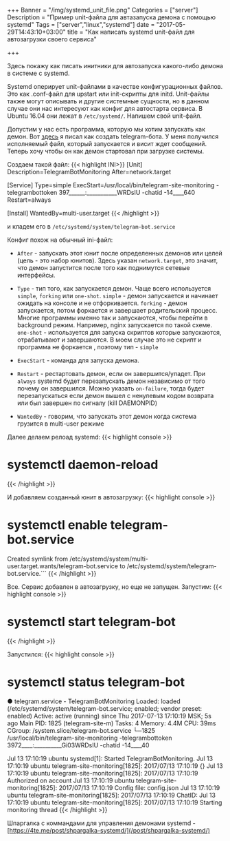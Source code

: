 +++
Banner = "/img/systemd_unit_file.png"
Categories = ["server"]
Description = "Пример unit-файла для автазапуска демона с помощью systemd"
Tags = ["server","linux","systemd"]
date = "2017-05-29T14:43:10+03:00"
title = "Как написать systemd unit-файл для автозагрузки своего сервиса"

+++

Здесь покажу как писать инитники для автозапуска какого-либо демона в системе с systemd.

<!--more-->

Systemd оперирует unit-файлами в качестве конфигурационных файлов. Это как .conf-файл для upstart или init-скрипты для initd. Unit-файлы также могут описывать и другие системные сущности, но в данном случае они нас интересуют как конфиг для автостарта сервиса. В Ubuntu 16.04 они лежат в ```/etc/systemd/```. Напишем свой unit-файл.

Допустим у нас есть программа, которую мы хотим запускать как демон. Вот [здесь](https://4te.me/post/telegram-bot-golang/) я писал как создать telegram-бота. У меня получился исполняемый файл, который запускается и висит ждет сообщений. Теперь хочу чтобы он как демон стартовал при загрузке системы.

Создаем такой файл:
{{< highlight INI>}}
[Unit]
Description=TelegramBotMonitoring
After=network.target

[Service]
Type=simple
ExecStart=/usr/local/bin/telegram-site-monitoring -telegrambottoken 397______:___________WRDsIU -chatid -14____640
Restart=always

[Install]
WantedBy=multi-user.target
{{< /highlight >}}

и кладем его в ```/etc/systemd/system/telegram-bot.service```

Конфиг похож на обычный ini-файл:

* ```After``` - запускать этот юнит после определенных демонов или целей (цель - это набор юнитов). Здесь указан ```network.target```, это значит, что демон запустится после того как поднимутся сетевые интерфейсы.

* ```Type``` - тип того, как запускается демон. Чаще всего используется ```simple```, ```forking``` или ```one-shot```. ```simple``` - демон запускается и начинает ожидать на консоле и не отфоркивается. ```forking``` - демон запускается, потом форкается и завершает родительский процесс. Многие программы именно так и запускаются, чтобы перейти в background режим. Например, nginx запускается по такой схеме. ```one-shot``` - используется для запуска скриптов которые запускаются, отрабатывают и завершаются.
В моем случае это не скрипт и программа не форкается , поэтому тип - ```simple```

* ```ExecStart``` - команда для запуска демона. 

* ```Restart``` -  рестартовать демон, если он завершится/упадет. При ```always``` systemd будет перезапускать демон независимо от того почему он завершился. Можно указать ```on-failure```, тогда будет перезапускаться если демон вышел с ненулевым кодом возврата или был завершен по сигналу (kill DAEMONPID)

* ```WantedBy``` - говорим, что запускать этот демон когда система грузится в multi-user режиме


 Далее делаем релоад systemd:
{{< highlight console >}}
# systemctl daemon-reload
{{< /highlight >}}

И добавляем созданный юнит в автозагрузку:
{{< highlight console >}}
# systemctl enable telegram-bot.service
Created symlink from /etc/systemd/system/multi-user.target.wants/telegram-bot.service to /etc/systemd/system/telegram-bot.service.```
{{< /highlight >}}

Все. Сервис добавлен в автозагрузку, но еще не запущен. Запустим:
{{< highlight console >}}
# systemctl start telegram-bot
{{< /highlight >}}

Запустился:
{{< highlight console >}}
# systemctl status telegram-bot
● telegram.service - TelegramBotMonitoring
   Loaded: loaded (/etc/systemd/system/telegram-bot.service; enabled; vendor preset: enabled)
   Active: active (running) since Thu 2017-07-13 17:10:19 MSK; 5s ago
 Main PID: 1825 (telegram-site-m)
    Tasks: 4
   Memory: 4.4M
      CPU: 39ms
   CGroup: /system.slice/telegram-bot.service
           └─1825 /usr/local/bin/telegram-site-monitoring -telegrambottoken 3972____:__________Gi03WRDsIU -chatid -14____40

Jul 13 17:10:19 ubuntu systemd[1]: Started TelegramBotMonitoring.
Jul 13 17:10:19 ubuntu telegram-site-monitoring[1825]: 2017/07/13 17:10:19 {}
Jul 13 17:10:19 ubuntu telegram-site-monitoring[1825]: 2017/07/13 17:10:19 Authorized on account
Jul 13 17:10:19 ubuntu telegram-site-monitoring[1825]: 2017/07/13 17:10:19 Config file: config.json
Jul 13 17:10:19 ubuntu telegram-site-monitoring[1825]: 2017/07/13 17:10:19 ChatID: 
Jul 13 17:10:19 ubuntu telegram-site-monitoring[1825]: 2017/07/13 17:10:19 Starting monitoring thread
{{< /highlight >}}

Шпаргалка с коммандами для управления демонами systemd - [https://4te.me/post/shpargalka-systemd/](/post/shpargalka-systemd/)

